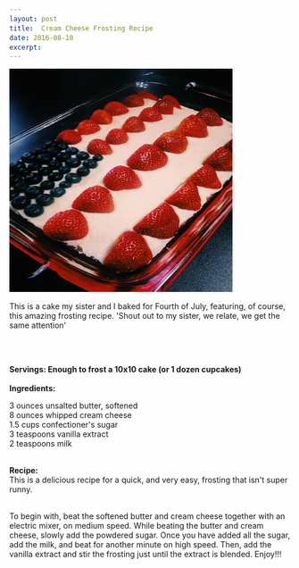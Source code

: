 ```yaml
---
layout: post
title:  Cream Cheese Frosting Recipe
date: 2016-08-10
excerpt: 
---
```

<img src="/img/CakePicture.JPG" style="width:400px;height:400px;"><br>
<p class="paragraph"> This is a cake my sister and I baked for Fourth of July, featuring, of course, this amazing frosting recipe. 'Shout out to my sister, we relate, we get the same attention' </p><br><br>


<p class="paragraph"> 
<b>Servings: Enough to frost a 10x10 cake (or 1 dozen cupcakes)</b><br><br>
<b>Ingredients:</b><br>

3 ounces unsalted butter, softened <br>
8 ounces whipped cream cheese<br>
1.5 cups confectioner's sugar<br>
3 teaspoons vanilla extract<br>
2 teaspoons milk<br><br>

<b>Recipe: </b><br>
This is a delicious recipe for a quick, and very easy, frosting that isn't super runny. 
<br><br>

To begin with, beat the softened butter and cream cheese together with an electric mixer, on medium speed. While beating the butter and cream cheese, slowly add the powdered sugar. Once you have added all the sugar, add the milk, and beat for another minute on high speed. Then, add the vanilla extract and stir the frosting just until the extract is blended. Enjoy!!!
</p>

